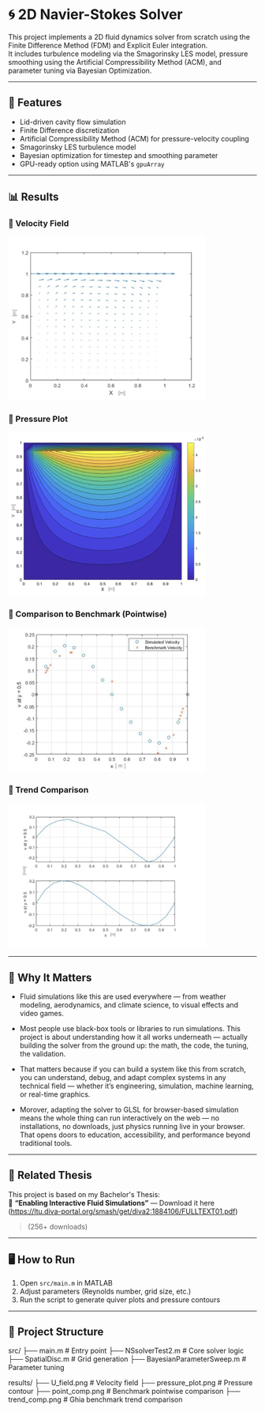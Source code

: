 # 🌀 2D Navier-Stokes Solver

This project implements a 2D fluid dynamics solver from scratch using the Finite Difference Method (FDM) and Explicit Euler integration.  
It includes turbulence modeling via the Smagorinsky LES model, pressure smoothing using the Artificial Compressibility Method (ACM), and parameter tuning via Bayesian Optimization.

---

## 🔧 Features

- Lid-driven cavity flow simulation
- Finite Difference discretization
- Artificial Compressibility Method (ACM) for pressure-velocity coupling
- Smagorinsky LES turbulence model
- Bayesian optimization for timestep and smoothing parameter
- GPU-ready option using MATLAB's `gpuArray`

---

## 📊 Results

### 🔹 Velocity Field
<img src="results/U_field.png" width="400">

### 🔹 Pressure Plot
<img src="results/pressure_plot.png" width="400">

### 🔹 Comparison to Benchmark (Pointwise)
<img src="results/point_comp.png" width="400">

### 🔹 Trend Comparison
<img src="results/trend_comp.png" width="400">


---

## 🧠 Why It Matters

- Fluid simulations like this are used everywhere — from weather modeling, aerodynamics, and climate science, to visual effects and video games.

- Most people use black-box tools or libraries to run simulations. This project is about understanding how it all works underneath — actually building the solver from the ground up: the math, the code, the tuning, the validation.

- That matters because if you can build a system like this from scratch, you can understand, debug, and adapt complex systems in any technical field — whether it’s engineering, simulation, machine learning, or real-time graphics.

- Morover, adapting the solver to GLSL for browser-based simulation means the whole thing can run interactively on the web — no installations, no downloads, just physics running live in your browser. That opens doors to education, accessibility, and performance beyond traditional tools.


---

## 📘 Related Thesis

This project is based on my Bachelor's Thesis:  
📄 **“Enabling Interactive Fluid Simulations”** — Download it here (https://ltu.diva-portal.org/smash/get/diva2:1884106/FULLTEXT01.pdf)  
> (256+ downloads)

---

## 🖥️ How to Run

1. Open `src/main.m` in MATLAB
2. Adjust parameters (Reynolds number, grid size, etc.)
3. Run the script to generate quiver plots and pressure contours

---

## 📁 Project Structure
src/ ├── main.m # Entry point ├── NSsolverTest2.m # Core solver logic ├── SpatialDisc.m # Grid generation ├── BayesianParameterSweep.m # Parameter tuning

results/ ├── U_field.png # Velocity field ├── pressure_plot.png # Pressure contour ├── point_comp.png # Benchmark pointwise comparison ├── trend_comp.png # Ghia benchmark trend comparison
